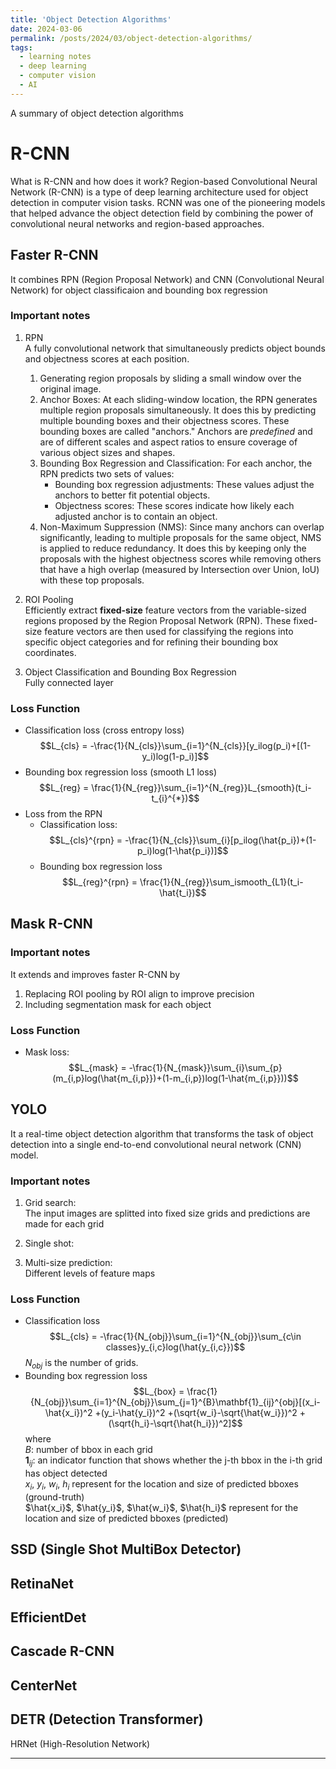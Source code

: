 ```yaml
---
title: 'Object Detection Algorithms'
date: 2024-03-06
permalink: /posts/2024/03/object-detection-algorithms/
tags:
  - learning notes
  - deep learning
  - computer vision
  - AI
---
```


A summary of object detection algorithms

R-CNN 
======
What is R-CNN and how does it work?
Region-based Convolutional Neural Network (R-CNN) is a type of deep learning architecture used for object detection in computer vision tasks. RCNN was one of the pioneering models that helped advance the object detection field by combining the power of convolutional neural networks and region-based approaches.

Faster R-CNN
------

It combines RPN (Region Proposal Network) and CNN (Convolutional Neural Network) for object classificaion and bounding box regression

### Important notes
1. RPN  
A fully convolutional network that simultaneously predicts object bounds and objectness scores at each position. 
    1. Generating region proposals by sliding a small window over the original image. 
    2. Anchor Boxes: At each sliding-window location, the RPN generates multiple region proposals simultaneously. 
    It does this by predicting multiple bounding boxes and their objectness scores. These bounding boxes are called "anchors." 
    Anchors are *predefined* and are of different scales and aspect ratios to ensure coverage of various object sizes and shapes.
    3. Bounding Box Regression and Classification: For each anchor, the RPN predicts two sets of values:
        - Bounding box regression adjustments: These values adjust the anchors to better fit potential objects.
        - Objectness scores: These scores indicate how likely each adjusted anchor is to contain an object.
    4. Non-Maximum Suppression (NMS): Since many anchors can overlap significantly, leading to multiple proposals for the same object, NMS is applied to reduce redundancy. It does this by keeping only the proposals with the highest objectness scores while removing others that have a high overlap (measured by Intersection over Union, IoU) with these top proposals.

2. ROI Pooling   
Efficiently extract **fixed-size** feature vectors from the variable-sized regions proposed by the Region Proposal Network (RPN). These fixed-size feature vectors are then used for classifying the regions into specific object categories and for refining their bounding box coordinates.

3. Object Classification and Bounding Box Regression  
Fully connected layer

### Loss Function
- Classification loss (cross entropy loss)
$$L_{cls} = -\frac{1}{N_{cls}}\sum_{i=1}^{N_{cls}}[y_ilog(p_i)+[(1-y_i)log(1-p_i)]$$
- Bounding box regression loss (smooth L1 loss)
$$L_{reg} = \frac{1}{N_{reg}}\sum_{i=1}^{N_{reg}}L_{smooth}(t_i-t_{i}^{*})$$
- Loss from the RPN
  - Classification loss:
  $$L_{cls}^{rpn} = -\frac{1}{N_{cls}}\sum_{i}[p_ilog(\hat{p_i})+(1-p_i)log(1-\hat{p_i})]$$
  - Bounding box regression loss
  $$L_{reg}^{rpn} = \frac{1}{N_{reg}}\sum_ismooth_{L1}(t_i-\hat{t_i})$$

Mask R-CNN
------
### Important notes
It extends and improves faster R-CNN by 
1) Replacing ROI pooling by ROI align to improve precision
2) Including segmentation mask for each object

### Loss Function
- Mask loss:
$$L_{mask} = -\frac{1}{N_{mask}}\sum_{i}\sum_{p}(m_{i,p}log(\hat{m_{i,p}})+(1-m_{i,p})log(1-\hat{m_{i,p}}))$$

YOLO
------
It a real-time object detection algorithm that transforms the task of object detection into a single end-to-end convolutional neural network (CNN) model. 
### Important notes
1. Grid search:  
The input images are splitted into fixed size grids and predictions are made for each grid
2. Single shot:  

3. Multi-size prediction:  
Different levels of feature maps

### Loss Function
- Classification loss
$$L_{cls} = -\frac{1}{N_{obj}}\sum_{i=1}^{N_{obj}}\sum_{c\in classes}y_{i,c}log(\hat{y_{i,c}})$$
$N_{obj}$ is the number of grids. 
- Bounding box regression loss 
$$L_{box} = \frac{1}{N_{obj}}\sum_{i=1}^{N_{obj}}\sum_{j=1}^{B}\mathbf{1}_{ij}^{obj}[(x_i-\hat{x_i})^2
+(y_i-\hat{y_i})^2
+(\sqrt{w_i}-\sqrt{\hat{w_i}})^2
+(\sqrt{h_i}-\sqrt{\hat{h_i}})^2]$$
where  
$B$: number of bbox in each grid  
$\mathbf{1}_{ij}$: an indicator function that shows whether the j-th bbox in the i-th grid has object detected  
$x_i$, $y_i$, $w_i$, $h_i$ represent for the location and size of predicted bboxes (ground-truth)  
$\hat{x_i}$, $\hat{y_i}$, $\hat{w_i}$, $\hat{h_i}$ represent for the location and size of predicted bboxes (predicted)


SSD (Single Shot MultiBox Detector)
------

RetinaNet
------

EfficientDet
------

Cascade R-CNN
------

CenterNet
------

DETR (Detection Transformer)
------

HRNet (High-Resolution Network)

------